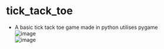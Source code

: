 # tick_tack_toe <br>
- A basic tick tack toe game made in python utilises pygame <br>
![image](https://github.com/user-attachments/assets/4620a2c8-29b8-46da-b5ec-a3a22f45abe4) <br>
![image](https://github.com/user-attachments/assets/e6ceffc2-bb9d-47d8-a459-6d19332fb86b) <br>
